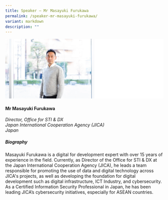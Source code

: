 ```yaml
---
title: Speaker – Mr Masayuki Furukawa
permalink: /speaker-mr-masayuki-furukawa/
variant: markdown
description: ""
---
```

![](/images/2024%20speakers/Masayuki_Furukawa.png)
#### **Mr Masayuki Furukawa**

*Director, Office for STI &amp; DX <br>
Japan International Cooperation Agency (JICA)<br>Japan*

##### **Biography**
Masayuki Furukawa is a digital for development expert with over 15 years of experience in the field. Currently, as Director of the Office for STI &amp; DX at the Japan International Cooperation Agency (JICA), he leads a team responsible for promoting the use of data and digital technology across JICA's projects, as well as developing the foundation for digital development such as digital infrastructure, ICT Industry, and cybersecurity. As a Certified Information Security Professional in Japan, he has been leading JICA’s cybersecurity initiatives, especially for ASEAN countries. 
